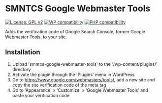 # SMNTCS Google Webmaster Tools

[![License: GPL v2](https://img.shields.io/badge/License-GPL%20v2-blue.svg)](https://www.gnu.org/licenses/old-licenses/gpl-2.0.en.html)
[![WP compatibility](https://plugintests.com/plugins/smntcs-google-webmaster-tools/wp-badge.svg)](https://plugintests.com/plugins/smntcs-google-webmaster-tools/latest)
[![PHP compatibility](https://plugintests.com/plugins/smntcs-google-webmaster-tools/php-badge.svg)](https://plugintests.com/plugins/smntcs-google-webmaster-tools/latest)

Adds the verification code of Google Search Console, former Google Webmaster Tools, to your site.

## Installation

1. Upload 'smntcs-google-webmaster-tools' to the '/wp-content/plugins/' directory
2. Activate the plugin through the 'Plugins' menu in WordPress
3. Go to https://www.google.com/webmasters/tools/, add a new site and copy the site verification code of the meta tag
4. Go to 'Appearance' » 'Customize' » 'Google Webmaster Tools' and paste your verification code